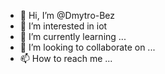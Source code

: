 - 👋 Hi, I’m @Dmytro-Bez
- 👀 I’m interested in iot
- 🌱 I’m currently learning ...
- 💞️ I’m looking to collaborate on ...
- 📫 How to reach me ...

<!---
Dmytro-Bez/Dmytro-Bez is a ✨ special ✨ repository because its `README.md` (this file) appears on your GitHub profile.
You can click the Preview link to take a look at your changes.
--->
